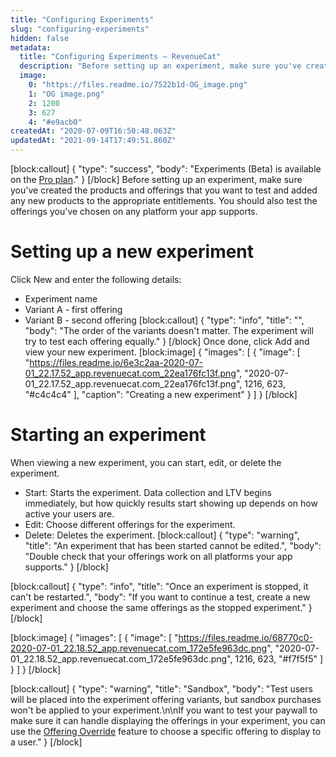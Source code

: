 ```yaml
---
title: "Configuring Experiments"
slug: "configuring-experiments"
hidden: false
metadata: 
  title: "Configuring Experiments – RevenueCat"
  description: "Before setting up an experiment, make sure you've created the products and offerings that you want to test and added any new products to the appropriate entitlements."
  image: 
    0: "https://files.readme.io/7522b1d-OG_image.png"
    1: "OG image.png"
    2: 1200
    3: 627
    4: "#e9acb0"
createdAt: "2020-07-09T16:50:48.063Z"
updatedAt: "2021-09-14T17:49:51.860Z"
---
```

[block:callout]
{
  "type": "success",
  "body": "Experiments (Beta) is available on the [Pro plan](https://www.revenuecat.com/pricing)."
}
[/block]
Before setting up an experiment, make sure you've created the products and offerings that you want to test and added any new products to the appropriate entitlements. You should also test the offerings you've chosen on any platform your app supports.

# Setting up a new experiment

Click New and enter the following details:

- Experiment name
- Variant A - first offering
- Variant B - second offering
[block:callout]
{
  "type": "info",
  "title": "",
  "body": "The order of the variants doesn't matter. The experiment will try to test each offering equally."
}
[/block]
Once done, click Add and view your new experiment.
[block:image]
{
  "images": [
    {
      "image": [
        "https://files.readme.io/6e3c2aa-2020-07-01_22.17.52_app.revenuecat.com_22ea176fc13f.png",
        "2020-07-01_22.17.52_app.revenuecat.com_22ea176fc13f.png",
        1216,
        623,
        "#c4c4c4"
      ],
      "caption": "Creating a new experiment"
    }
  ]
}
[/block]
# Starting an experiment

When viewing a new experiment, you can start, edit, or delete the experiment.

- Start: Starts the experiment. Data collection and LTV begins immediately, but how quickly results start showing up depends on how active your users are.
- Edit: Choose different offerings for the experiment.
- Delete: Deletes the experiment.
[block:callout]
{
  "type": "warning",
  "title": "An experiment that has been started cannot be edited.",
  "body": "Double check that your offerings work on all platforms your app supports."
}
[/block]

[block:callout]
{
  "type": "info",
  "title": "Once an experiment is stopped, it can't be restarted.",
  "body": "If you want to continue a test, create a new experiment and choose the same offerings as the stopped experiment."
}
[/block]

[block:image]
{
  "images": [
    {
      "image": [
        "https://files.readme.io/68770c0-2020-07-01_22.18.52_app.revenuecat.com_172e5fe963dc.png",
        "2020-07-01_22.18.52_app.revenuecat.com_172e5fe963dc.png",
        1216,
        623,
        "#f7f5f5"
      ]
    }
  ]
}
[/block]

[block:callout]
{
  "type": "warning",
  "title": "Sandbox",
  "body": "Test users will be placed into the experiment offering variants, but sandbox purchases won't be applied to your experiment.\n\nIf you want to test your paywall to make sure it can handle displaying the offerings in your experiment, you can use the [Offering Override](doc:offering-override) feature to choose a specific offering to display to a user."
}
[/block]